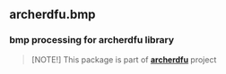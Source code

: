 ## archerdfu.bmp
### bmp processing for archerdfu library

> [NOTE!]
> This package is part of **[archerdfu](https://github.com/archerdfu)** project